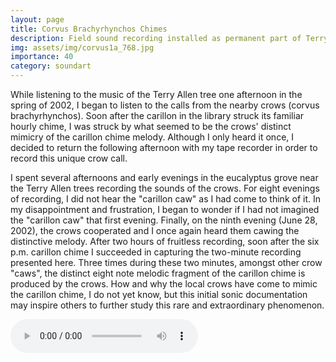 ```yaml
---
layout: page
title: Corvus Brachyrhynchos Chimes
description: Field sound recording installed as permanent part of Terry Allen's Trees installation of the Stuart Collection at UCSD.
img: assets/img/corvus1a_768.jpg
importance: 40
category: soundart
---
```


While listening to the music of the Terry Allen tree one afternoon in the spring of 2002, I began to listen to the calls from the nearby crows (corvus brachyrhynchos). Soon after the carillon in the library struck its familiar hourly chime, I was struck by what seemed to be the crows' distinct mimicry of the carillon chime melody. Although I only heard it once, I decided to return the following afternoon with my tape recorder in order to record this unique crow call.

I spent several afternoons and early evenings in the eucalyptus grove near the Terry Allen trees recording the sounds of the crows. For eight evenings of recording, I did not hear the "carillon caw" as I had come to think of it. In my disappointment and frustration, I began to wonder if I had not imagined the "carillon caw" that first evening. Finally, on the ninth evening (June 28, 2002), the crows cooperated and I once again heard them cawing the distinctive melody. After two hours of fruitless recording, soon after the six p.m. carillon chime I succeeded in capturing the two-minute recording presented here. Three times during these two minutes, amongst other crow "caws", the distinct eight note melodic fragment of the carillon chime is produced by the crows. How and why the local crows have come to mimic the carillon chime, I do not yet know, but this initial sonic documentation may inspire others to further study this rare and extraordinary phenomenon.

<audio controls="controls">
	<source src="/assets/sound/corvus.ogg" type="audio/ogg"/>
	<source src="/assets/sound/corvus.mp3" type="audio/mpeg"/>
html5 browsers only.

<div class="row">
    <div class="col-sm mt-3 mt-md-0">
        {% include figure.liquid path="assets/img/corvus1a_768.jpg" title="corvus" class="img-fluid rounded z-depth-1" %}
    </div>
</div>
<div class="caption">
    Corvus Brachyrhynchos Chimes, a sound installation - Ted Apel - sound

</div>
